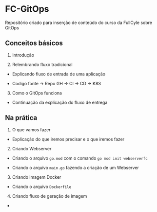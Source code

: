 # FC-GitOps

Repositório criado para inserção de conteúdo do curso da FullCyle sobre GitOps

## Conceitos básicos

1. Introdução

2. Relembrando fluxo tradicional

 - Explicando fluxo de entrada de uma aplicação

 - Codigo fonte -> Repo GH -> CI -> CD -> K8S

3. Como o GitOps funciona

 - Continuação da explicação do fluxo de entrega

## Na prática

1. O que vamos fazer

 - Explicação do que iremos precisar e o que iremos fazer

2. Criando Webserver

 - Criando o arquivo `go.mod` com o comando `go mod init webserverfc`

 - Criando o arquivo `main.go` fazendo a criação de um Webserver

3. Criando imagem Docker

 - Criando o arquivo `Dockerfile`

4. Criando fluxo de geração de imagem

 - 
